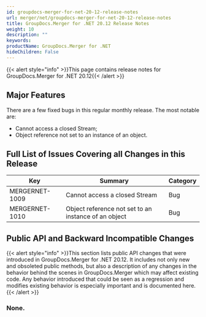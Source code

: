 ```yaml
---
id: groupdocs-merger-for-net-20-12-release-notes
url: merger/net/groupdocs-merger-for-net-20-12-release-notes
title: GroupDocs.Merger for .NET 20.12 Release Notes
weight: 10
description: ""
keywords: 
productName: GroupDocs.Merger for .NET
hideChildren: False
---
```

{{< alert style="info" >}}This page contains release notes for GroupDocs.Merger for .NET 20.12{{< /alert >}}

## Major Features

There are a few fixed bugs in this regular monthly release. The most notable are:

*   Cannot access a closed Stream;
*   Object reference not set to an instance of an object.

## Full List of Issues Covering all Changes in this Release

| Key | Summary | Category |
| --- | --- | --- |
| MERGERNET-1009 | Cannot access a closed Stream | Bug |
| MERGERNET-1010 | Object reference not set to an instance of an object | Bug |

## Public API and Backward Incompatible Changes

{{< alert style="info" >}}This section lists public API changes that were introduced in GroupDocs.Merger for .NET 20.12. It includes not only new and obsoleted public methods, but also a description of any changes in the behavior behind the scenes in GroupDocs.Merger which may affect existing code. Any behavior introduced that could be seen as a regression and modifies existing behavior is especially important and is documented here.{{< /alert >}}

### None.

